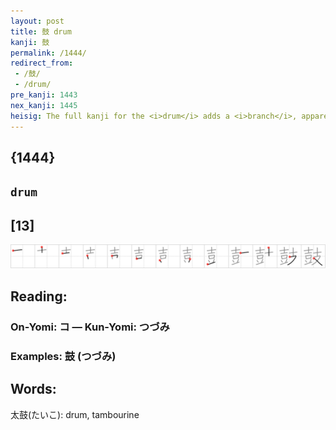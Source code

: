 ```yaml
---
layout: post
title: 鼓 drum
kanji: 鼓
permalink: /1444/
redirect_from:
 - /鼓/
 - /drum/
pre_kanji: 1443
nex_kanji: 1445
heisig: The full kanji for the <i>drum</i> adds a <i>branch</i>, apparently to serve as a <b>drum</b>stick, to the primitive for <i>drum</i>.
---
```


## {1444}

## `drum`

## [13]

<div class="stroke"><img src="../images/E9BC93.png" /></div>

## Reading:

### On-Yomi: コ &mdash; Kun-Yomi: つづみ

### Examples: 鼓 (つづみ)

## Words:

太鼓(たいこ): drum, tambourine
